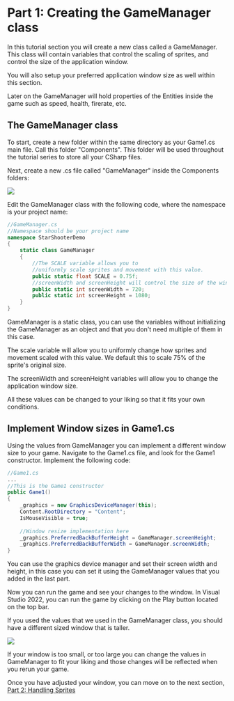 # Part 1: Creating the GameManager class
In this tutorial section you will create a new class called a GameManager. This class will contain variables that control the scaling of sprites, and control the size of the application window.

You will also setup your preferred application window size as well within this section.

Later on the GameManager will hold properties of the Entities inside the game such as speed, health, firerate, etc.

## The GameManager class
To start, create a new folder within the same directory as your Game1.cs main file. Call this folder "Components". This folder will be used throughout the tutorial series to store all your CSharp files.

Next, create a new .cs file called "GameManager" inside the Components folders:

![](https://github.com/Forged1212/MonoGameStarShooter/blob/develop/Docs/Content/1_FolderComponents.png)

Edit the GameManager class with the following code, where the namespace is your project name:

```csharp
//GameManager.cs
//Namespace should be your project name
namespace StarShooterDemo
{
    static class GameManager
    {
        //The SCALE variable allows you to 
        //uniformly scale sprites and movement with this value.
        public static float SCALE = 0.75f;
        //screenWidth and screenHeight will control the size of the window
        public static int screenWidth = 720;
        public static int screenHeight = 1080;
    }
}
```

GameManager is a static class, you can use the variables without initializing the GameManager as an object and that you don't need multiple of them in this case.

The scale variable will allow you to uniformly change how sprites and movement scaled with this value. We default this to scale 75% of the sprite's original size.

The screenWidth and screenHeight variables will allow you to change the application window size.

All these values can be changed to your liking so that it fits your own conditions.

## Implement Window sizes in Game1.cs
Using the values from GameManager you can implement a different window size to your game. Navigate to the Game1.cs file, and look for the Game1 constructor. Implement the following code:

```csharp
//Game1.cs
...
//This is the Game1 constructor
public Game1() 
{
    _graphics = new GraphicsDeviceManager(this);
    Content.RootDirectory = "Content";
    IsMouseVisible = true;
    
    //Window resize implementation here
    _graphics.PreferredBackBufferHeight = GameManager.screenHeight;
    _graphics.PreferredBackBufferWidth = GameManager.screenWidth;
}
```

You can use the graphics device manager and set their screen width and height, in this case you can set it using the GameManager values that you added in the last part.

Now you can run the game and see your changes to the window. In Visual Studio 2022, you can run the game by clicking on the Play button located on the top bar.

If you used the values that we used in the GameManager class, you should have a different sized window that is taller.

![](https://github.com/Forged1212/MonoGameStarShooter/blob/develop/Docs/Content/1_WindowSize.png)

If your window is too small, or too large you can change the values in GameManager to fit your liking and those changes will be reflected when you rerun your game.

Once you have adjusted your window, you can move on to the next section, [Part 2: Handling Sprites](https://github.com/Forged1212/MonoGameStarShooter/blob/develop/Docs/Articles/2_Part%202%20Handling%20Sprites.md)
